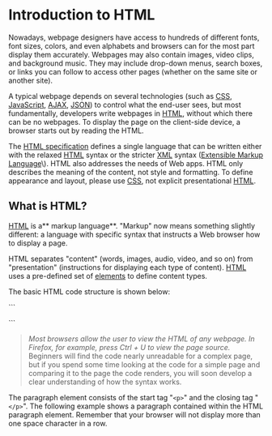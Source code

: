 # Introduction to HTML

Nowadays, webpage designers have access to hundreds of different fonts, font sizes, colors, and even alphabets and browsers can for the most part display them accurately.  Webpages may also contain images, video clips, and background music. They may include drop-down menus, search boxes, or links you can follow to access other pages \(whether on the same site or another site\).

A typical webpage depends on several technologies \(such as [CSS](https://developer.mozilla.org/en-US/docs/CSS "CSS"), [JavaScript](https://developer.mozilla.org/en-US/docs/JavaScript/About_JavaScript "JavaScript/About_JavaScript"), [AJAX](https://developer.mozilla.org/en-US/docs/AJAX "AJAX"), [JSON](https://developer.mozilla.org/en-US/docs/JSON "JSON")\) to control what the end-user sees, but most fundamentally, developers write webpages in [HTML](https://developer.mozilla.org/en-US/docs/HTML "HTML"), without which there can be no webpages. To display the page on the client-side device, a browser starts out by reading the HTML.

The [HTML specification](http://www.w3.org/html/wg/drafts/html/master/ "http://www.w3.org/html/wg/drafts/html/master/") defines a single language that can be written either with the relaxed [HTML](https://developer.mozilla.org/en-US/docs/Glossary/HTML "HTML: HTML (HyperText Markup Language) is a descriptive language that specifies webpage structure.") syntax or the stricter [XML](https://developer.mozilla.org/en-US/docs/Glossary/XML "XML: eXtensible Markup Language (XML) is a generic markup language specified by the W3C. The information technology (IT) industry uses many languages based on XML as data-description languages.") syntax \([Extensible Markup Language](http://www.w3.org/XML/ "http://www.w3.org/XML/")\). HTML also addresses the needs of Web apps. HTML only describes the meaning of the content, not style and formatting. To define appearance and layout, please use [CSS](https://developer.mozilla.org/en-US/docs/Glossary/CSS "CSS: CSS (Cascading Style Sheets) is a declarative language that controls how webpages look in the browser."), not explicit presentational [HTML](https://developer.mozilla.org/en-US/docs/Glossary/HTML "HTML: HTML (HyperText Markup Language) is a descriptive language that specifies webpage structure.").

## **What is HTML?**

[HTML](https://developer.mozilla.org/en-US/docs/Glossary/HTML "HTML: HTML (HyperText Markup Language) is a descriptive language that specifies webpage structure.") is a** markup language**. "Markup" now means something slightly different: a language with specific syntax that instructs a Web browser how to display a page.

HTML separates "content" \(words, images, audio, video, and so on\) from "presentation" \(instructions for displaying each type of content\). [HTML](https://developer.mozilla.org/en-US/docs/Glossary/HTML "HTML: HTML (HyperText Markup Language) is a descriptive language that specifies webpage structure.") uses a pre-defined set of [elements](https://developer.mozilla.org/en-US/docs/Glossary/Element "elements: An element is a part of a webpage. In XML and HTML, an element may contain a data item or a chunk of text or an image, or perhaps nothing. A typical element includes an opening tag with some attributes, a content, and a closing tag:") to define content types.

The basic HTML code structure is shown below:

\`\`\`

\`\`\`

> _Most browsers allow the user to view the HTML of any webpage. In Firefox, for example, press Ctrl + U to view the page source._ Beginners will find the code nearly unreadable for a complex page, but if you spend some time looking at the code for a simple page and comparing it to the page the code renders, you will soon develop a clear understanding of how the syntax works.



The paragraph element consists of the start tag "`<p>`" and the closing tag "`</p>`". The following example shows a paragraph contained within the HTML paragraph element. Remember that your browser will not display more than one space character in a row.



```

```

